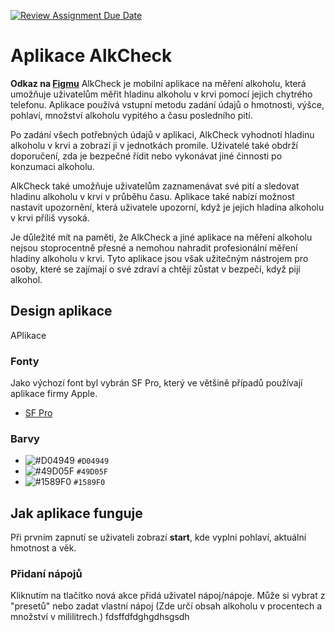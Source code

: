 [![Review Assignment Due Date](https://classroom.github.com/assets/deadline-readme-button-24ddc0f5d75046c5622901739e7c5dd533143b0c8e959d652212380cedb1ea36.svg)](https://classroom.github.com/a/6kTgNeEK)
# Aplikace AlkCheck
**Odkaz na [Figmu](https://www.figma.com/file/4QyyLnFcu5gESYeS9DOVkS/Untitled?node-id=0%3A1&t=UIKQajxgufVM7puA-1)**
AlkCheck je mobilní aplikace na měření alkoholu, která umožňuje uživatelům měřit hladinu alkoholu v krvi pomocí jejich chytrého telefonu. Aplikace používá vstupní metodu zadání údajů o hmotnosti, výšce, pohlaví, množství alkoholu vypitého a času posledního pití.

Po zadání všech potřebných údajů v aplikaci, AlkCheck vyhodnotí hladinu alkoholu v krvi a zobrazí ji v jednotkách promile. Uživatelé také obdrží doporučení, zda je bezpečné řídit nebo vykonávat jiné činnosti po konzumaci alkoholu.

AlkCheck také umožňuje uživatelům zaznamenávat své pití a sledovat hladinu alkoholu v krvi v průběhu času. Aplikace také nabízí možnost nastavit upozornění, která uživatele upozorní, když je jejich hladina alkoholu v krvi příliš vysoká.

Je důležité mít na paměti, že AlkCheck a jiné aplikace na měření alkoholu nejsou stoprocentně přesné a nemohou nahradit profesionální měření hladiny alkoholu v krvi. Tyto aplikace jsou však užitečným nástrojem pro osoby, které se zajímají o své zdraví a chtějí zůstat v bezpečí, když pijí alkohol.
## Design aplikace
APlikace 

### Fonty
Jako výchozí font byl vybrán SF Pro, který ve většině případů používají aplikace firmy Apple.
- [SF Pro](https://developer.apple.com/fonts/)
### Barvy
- ![#D04949](https://placehold.co/15x15/D04949/D04949.png) `#D04949`
- ![#49D05F](https://placehold.co/15x15/49D05F/49D05F.png) `#49D05F`
- ![#1589F0](https://placehold.co/15x15/1589F0/1589F0.png) `#1589F0`

## Jak aplikace funguje
Při prvním zapnutí se uživateli zobrazí **start**, kde vyplní pohlaví, aktuální hmotnost a věk. 
### Přidaní nápojů
Kliknutím na tlačítko nová akce přidá uživatel nápoj/nápoje. Může si vybrat z "presetů" nebo zadat vlastní nápoj (Zde určí obsah alkoholu v procentech a množství v mililitrech.)
fdsffdfdghgdhsgsdh
